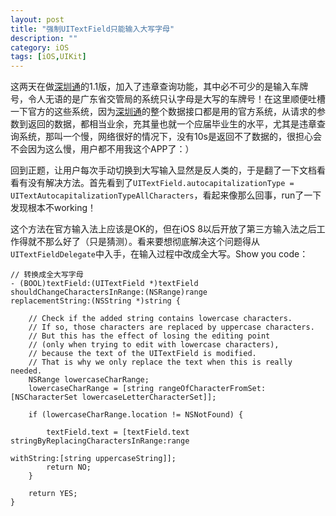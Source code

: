```yaml
---
layout: post
title: "强制UITextField只能输入大写字母"
description: ""
category: iOS
tags: [iOS,UIKit]
---
```



这两天在做[深圳通](https://itunes.apple.com/cn/app/id980164721?mt=8)的1.1版，加入了违章查询功能，其中必不可少的是输入车牌号，令人无语的是广东省交管局的系统只认字母是大写的车牌号！在这里顺便吐槽一下官方的这些系统，因为[深圳通](https://itunes.apple.com/cn/app/id980164721?mt=8)的整个数据接口都是用的官方系统，从请求的参数到返回的数据，都相当业余，充其量也就一个应届毕业生的水平，尤其是违章查询系统，那叫一个慢，网络很好的情况下，没有10s是返回不了数据的，很担心会不会因为这么慢，用户都不用我这个APP了：）

<!--more-->

回到正题，让用户每次手动切换到大写输入显然是反人类的，于是翻了一下文档看看有没有解决方法。首先看到了`UITextField.autocapitalizationType = UITextAutocapitalizationTypeAllCharacters`，看起来像那么回事，run了一下发现根本不working！

这个方法在官方输入法上应该是OK的，但在iOS 8以后开放了第三方输入法之后工作得就不那么好了（只是猜测）。看来要想彻底解决这个问题得从`UITextFieldDelegate`中入手，在输入过程中改成全大写。Show you code：

``` objc
// 转换成全大写字母
- (BOOL)textField:(UITextField *)textField shouldChangeCharactersInRange:(NSRange)range
replacementString:(NSString *)string {
    
    // Check if the added string contains lowercase characters.
    // If so, those characters are replaced by uppercase characters.
    // But this has the effect of losing the editing point
    // (only when trying to edit with lowercase characters),
    // because the text of the UITextField is modified.
    // That is why we only replace the text when this is really needed.
    NSRange lowercaseCharRange;
    lowercaseCharRange = [string rangeOfCharacterFromSet:[NSCharacterSet lowercaseLetterCharacterSet]];
    
    if (lowercaseCharRange.location != NSNotFound) {
        
        textField.text = [textField.text stringByReplacingCharactersInRange:range
                                                                 withString:[string uppercaseString]];
        return NO;
    }
    
    return YES;
}
```